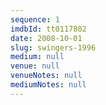 ```yaml
---
sequence: 1
imdbId: tt0117802
date: 2008-10-01
slug: swingers-1996
medium: null
venue: null
venueNotes: null
mediumNotes: null
---
```


